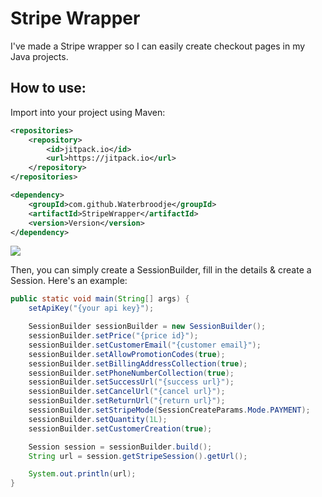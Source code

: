 # Stripe Wrapper
I've made a Stripe wrapper so I can easily create checkout pages in my Java projects.
## How to use:
Import into your project using Maven:
```xml
<repositories>
    <repository>
	    <id>jitpack.io</id>
        <url>https://jitpack.io</url>
    </repository>
</repositories>

<dependency>
    <groupId>com.github.Waterbroodje</groupId>
    <artifactId>StripeWrapper</artifactId>
    <version>Version</version>
</dependency>
```
[![](https://jitpack.io/v/Waterbroodje/StripeWrapper.svg)](https://jitpack.io/#Waterbroodje/StripeWrapper)

Then, you can simply create a SessionBuilder, fill in the details & create a Session. Here's an example:
```java
public static void main(String[] args) {
    setApiKey("{your api key}");

    SessionBuilder sessionBuilder = new SessionBuilder();
    sessionBuilder.setPrice("{price id}");
    sessionBuilder.setCustomerEmail("{customer email}");
    sessionBuilder.setAllowPromotionCodes(true);
    sessionBuilder.setBillingAddressCollection(true);
    sessionBuilder.setPhoneNumberCollection(true);
    sessionBuilder.setSuccessUrl("{success url}");
    sessionBuilder.setCancelUrl("{cancel url}");
    sessionBuilder.setReturnUrl("{return url}");
    sessionBuilder.setStripeMode(SessionCreateParams.Mode.PAYMENT);
    sessionBuilder.setQuantity(1L);
    sessionBuilder.setCustomerCreation(true);

    Session session = sessionBuilder.build();
    String url = session.getStripeSession().getUrl();

    System.out.println(url);
}
```

